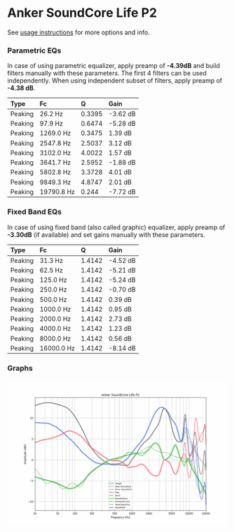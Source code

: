 # Anker SoundCore Life P2
See [usage instructions](https://github.com/jaakkopasanen/AutoEq#usage) for more options and info.

### Parametric EQs
In case of using parametric equalizer, apply preamp of **-4.39dB** and build filters manually
with these parameters. The first 4 filters can be used independently.
When using independent subset of filters, apply preamp of **-4.38 dB**.

| Type    | Fc         |      Q | Gain     |
|:--------|:-----------|:-------|:---------|
| Peaking | 26.2 Hz    | 0.3395 | -3.62 dB |
| Peaking | 97.9 Hz    | 0.6474 | -5.28 dB |
| Peaking | 1269.0 Hz  | 0.3475 | 1.39 dB  |
| Peaking | 2547.8 Hz  | 2.5037 | 3.12 dB  |
| Peaking | 3102.0 Hz  | 4.0022 | 1.57 dB  |
| Peaking | 3641.7 Hz  | 2.5952 | -1.88 dB |
| Peaking | 5802.8 Hz  | 3.3728 | 4.01 dB  |
| Peaking | 9849.3 Hz  | 4.8747 | 2.01 dB  |
| Peaking | 19790.8 Hz | 0.244  | -7.72 dB |

### Fixed Band EQs
In case of using fixed band (also called graphic) equalizer, apply preamp of **-3.30dB**
(if available) and set gains manually with these parameters.

| Type    | Fc         |      Q | Gain     |
|:--------|:-----------|:-------|:---------|
| Peaking | 31.3 Hz    | 1.4142 | -4.52 dB |
| Peaking | 62.5 Hz    | 1.4142 | -5.21 dB |
| Peaking | 125.0 Hz   | 1.4142 | -5.24 dB |
| Peaking | 250.0 Hz   | 1.4142 | -0.70 dB |
| Peaking | 500.0 Hz   | 1.4142 | 0.39 dB  |
| Peaking | 1000.0 Hz  | 1.4142 | 0.95 dB  |
| Peaking | 2000.0 Hz  | 1.4142 | 2.73 dB  |
| Peaking | 4000.0 Hz  | 1.4142 | 1.23 dB  |
| Peaking | 8000.0 Hz  | 1.4142 | 0.56 dB  |
| Peaking | 16000.0 Hz | 1.4142 | -8.14 dB |

### Graphs
![](./Anker%20SoundCore%20Life%20P2.png)